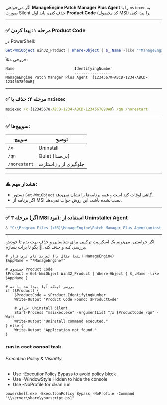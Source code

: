 اگر می‌خواهی **ManageEngine Patch Manager Plus Agent** را با `msiexec` به صورت Silent حذف کنی، باید اول **Product Code** (کد محصول MSI) را پیدا کنی.

---

### ✅ مرحله ۱: پیدا کردن Product Code

در PowerShell:

```powershell
Get-WmiObject Win32_Product | Where-Object { $_.Name -like "*ManageEngine*" } | Select-Object Name, IdentifyingNumber
```

خروجی مثلاً:

```
Name                           IdentifyingNumber
----                           -----------------
ManageEngine Patch Manager Plus Agent  {12345678-ABCD-1234-ABCD-1234567890AB}
```

---

### ✅ مرحله ۲: حذف با `msiexec`

```cmd
msiexec /x {12345678-ABCD-1234-ABCD-1234567890AB} /qn /norestart
```

---

### ✅ سوییچ‌ها:

| سوییچ        | توضیح                |
| ------------ | -------------------- |
| `/x`         | Uninstall            |
| `/qn`        | Quiet (بی‌صدا)       |
| `/norestart` | جلوگیری از ری‌استارت |

---

### ⚠️ هشدار مهم:

* دستور `Get-WmiObject` گاهی اوقات کند است و همه برنامه‌ها را نشان نمی‌دهد.
* اگر برنامه از MSI نصب نشده باشد، این روش جواب نمی‌دهد.

---

### ✅ مرحله ۳ (اگر MSI نبود): استفاده از Uninstaller Agent

```powershell
& "C:\Program Files (x86)\ManageEngine\Patch Manager Plus Agent\uninst.exe" -uninstall -silent
```

---

اگر خواستی، می‌تونم یک اسکریپت ترکیبی برای شناسایی و حذف بهت بدم تا خودش بررسی کنه و حذف کنه.
💬 بگو تا برات بسازم.

```
# تعریف نام نرم‌افزار (اینجا مثال با ManageEngine)
$AppName = "*ManageEngine*"

# جستجوی Product Code
$Product = Get-WmiObject Win32_Product | Where-Object { $_.Name -like $AppName }

# بررسی اینکه آیا پیدا شد یا نه
if ($Product) {
    $ProductCode = $Product.IdentifyingNumber
    Write-Output "Product Code Found: $ProductCode"

    # اجرای Uninstall Silent
    Start-Process "msiexec.exe" -ArgumentList "/x $ProductCode /qn" -Wait
    Write-Output "Uninstall command executed."
} else {
    Write-Output "Application not found."
}

```

### run in eset consol task
 ###### Execution Policy & Visibility
 - Use -ExecutionPolicy Bypass to avoid policy block
 - Use -WindowStyle Hidden to hide the console
 - Use -NoProfile for clean run

```
powershell.exe -ExecutionPolicy Bypass -NoProfile -Command "\\server\share\yourscript.ps1"

```
